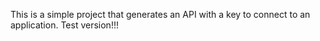 This is a simple project that generates an API with a key to connect to an application.
Test version!!!
